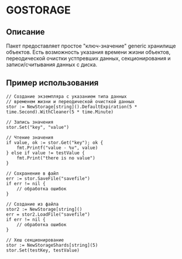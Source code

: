 # GOSTORAGE

## Описание
Пакет предоставляет простое "ключ-значение" generic хранилище объектов. Есть возможность указания времени жизни объектов, переодической очистки устпревших данных, секционирования и записи/считывания данных с диска.

## Пример использования

    // Создание экземпляра с указанием типа данных
    // временем жизни и переодической очисткой данных
	stor := NewStorage[string]().DefaultExpiration(5 * time.Second).WithCleaner(5 * time.Minute)

	// Запись значения
	stor.Set("key", "value")

    // Чтение значения
    if value, ok := stor.Get("key"); ok {
		fmt.Printf("value - %v", value)
	} else if value != testValue {
		fmt.Print("there is no value")
	}

    // Сохранение в файл
	err := stor.SaveFile("savefile")
	if err != nil {
		// обработка ошибок
	}

	// Создание из файла
	stor2 := NewStorage[string]()
	err = stor2.LoadFile("savefile")
	if err != nil {
		// обработка ошибок
	}

	// Хеш секционирование
	stor := NewStorageShards[string](5)
	stor.Set(testKey, testValue)
